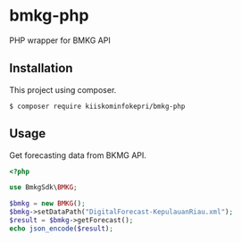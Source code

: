 # bmkg-php
PHP wrapper for BMKG API

## Installation
This project using composer.
```
$ composer require kiiskominfokepri/bmkg-php
```

## Usage
Get forecasting data from BKMG API.
```php
<?php

use BmkgSdk\BMKG;

$bmkg = new BMKG();
$bmkg->setDataPath("DigitalForecast-KepulauanRiau.xml");
$result = $bmkg->getForecast();
echo json_encode($result);
```